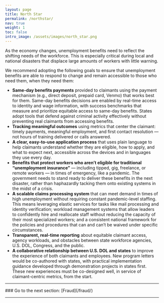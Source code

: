 ```yaml
---
layout: page
title: North Star
permalink: /northstar/
nav: true
weight: 1
toc: false
intro_image: /assets/images/north_star.png
---
```


As the economy changes, unemployment benefits need to reflect the shifting needs of the workforce. This is especially critical during local and national disasters that displace large amounts of workers with little warning. 

We recommend adopting the following goals to ensure that unemployment benefits are able to respond to change and remain accessible to those who need them, when they need them:
*   **Same-day benefits payments** provided to claimants using the payment mechanism (e.g., direct deposit, prepaid card, Venmo) that works best for them. Same-day benefits decisions are enabled by real-time access to identity and wage information, with success benchmarks that measure and prioritize equitable access to same-day benefits. States adopt tools that defend against criminal activity effectively without preventing real claimants from accessing benefits.
*   **Tracking meaningful outcomes** using metrics that center the claimant: timely payments, meaningful employment, and first contact resolution — not hours of training delivered or calls answered. 
*   **A clear, easy-to-use application process** that uses plain language to help claimants understand whether they are eligible, how to apply, and what to expect next, accessible across the devices and in languages they use every day.
*   **Benefits that protect workers who aren’t eligible for traditional “unemployment insurance”** — including tipped, gig, freelance, or remote workers — in times of emergency, like a pandemic. The government needs to stand ready to deliver these benefits in the next disaster, rather than haphazardly tacking them onto existing systems in the midst of a crisis.
*   **A scalable claims processing system** that can meet demand in times of high unemployment without requiring constant pandemic-level staffing. This means leveraging elastic services for tasks like mail processing and identity verification; workload management systems that allow leaders to confidently hire and reallocate staff without reducing the capacity of their most specialized workers; and a consistent national framework for the policies and procedures that can and can’t be waived under specific circumstances.
*   **Transparent, real-time reporting** about equitable claimant access, agency workloads, and obstacles between state workforce agencies, U.S. DOL, Congress, and the public.
*   **A collaborative relationship between U.S. DOL and states** to improve the experience of both claimants and employees. New program letters would be co-authored with states, with practical implementation guidance developed through demonstration projects in states first. These new experiences must be co-designed well, in service of claimant-centric metrics, from the start.

<hr>
### Go to the next section: [Fraud](/fraud/)
<hr>

